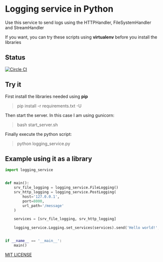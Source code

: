 # Logging service in Python

Use this service to send logs using the HTTPHandler, FileSystemHandler and StreamHandler

If you want, you can try these scripts using __virtualenv__ before you install the libraries

## Status
[![Circle CI](https://circleci.com/gh/ervitis/logging_service.svg?style=svg)](https://circleci.com/gh/ervitis/logging_service)

## Try it

First install the libraries needed using __pip__

> pip install -r requirements.txt -U

Then start the server. In this case I am using gunicorn:

> bash start_server.sh

Finally execute the python script:

> python logging_service.py

## Example using it as a library

```python
import logging_service


def main():
    srv_file_logging = logging_service.FileLogging()
    srv_http_logging = logging_service.PostLogging(
        host='127.0.0.1',
        port=8000,
        url_path='/message'
    )

    services = [srv_file_logging, srv_http_logging]

    logging_service.Logging.set_services(services).send('Hello world!', logging_service.DEBUG)


if __name__ == '__main__':
    main()
```

[MIT LICENSE](./LICENSE)
